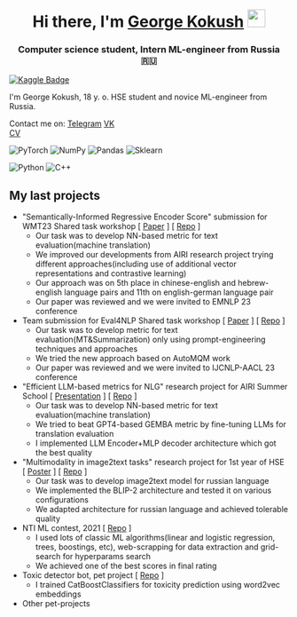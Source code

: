 <h1 align="center">Hi there, I'm <a href="https://t.me/egoluback" target="_blank">George Kokush</a> 
<img src="https://github.com/blackcater/blackcater/raw/main/images/Hi.gif" height="32"/></h1>
<h3 align="center">Computer science student, Intern ML-engineer from Russia 🇷🇺</h3>

[![Kaggle Badge](https://img.shields.io/badge/Kaggle-profile-blue)](https://www.kaggle.com/egoluback)

I'm George Kokush, 18 y. o. HSE student and novice ML-engineer from Russia. <br />

Contact me on: [Telegram](https://t.me/egoluback) [VK](https://vk.com/egoluback) <br />
[CV](https://disk.yandex.ru/i/sIA2ykc8JNx8Qg)

![PyTorch](https://img.shields.io/badge/PyTorch-%23EE4C2C.svg?style=plastic&logo=PyTorch&logoColor=white)
![NumPy](https://img.shields.io/badge/numpy-%23013243.svg?style=plastic&logo=numpy&logoColor=white)
![Pandas](https://img.shields.io/badge/pandas-%23150458.svg?style=plastic&logo=pandas&logoColor=white)
![Sklearn](https://img.shields.io/badge/Sklearn-%233F4F75.svg?style=plastic&logo=scikit-learn&logoColor=white)

![Python](https://img.shields.io/badge/python-3670A0?style=plastic&logo=python&logoColor=ffdd54)
![C++](https://img.shields.io/badge/c++-%2300599C.svg?style=plastic&logo=c%2B%2B&logoColor=white)

## My last projects
- "Semantically-Informed Regressive Encoder Score" submission for WMT23 Shared task workshop [ [Paper](https://drive.google.com/file/d/1vFPDnpkXn_D0h8SmEppRUr9iv64dhKj9/view?usp=sharing) ] [ [Repo](https://github.com/v-vskv-v/WMT23-MRE-Score) ]
  - Our task was to develop NN-based metric for text evaluation(machine translation)
  - We improved our developments from AIRI research project trying different approaches(including use of additional vector representations and contrastive learning)
  - Our approach was on 5th place in chinese-english and hebrew-english language pairs and 11th on english-german language pair
  - Our paper was reviewed and we were invited to EMNLP 23 conference
- Team submission for Eval4NLP Shared task workshop [ [Paper](https://drive.google.com/file/d/1wKsQRCB8kf1UrKdEzSYDKqreIRVPk2UM/view?usp=sharing) ] [ [Repo](https://github.com/Rexhaif/retrieval-augmented-score) ]
  - Our task was to develop metric for text evaluation(MT&Summarization) only using prompt-engineering techniques and approaches
  - We tried the new approach based on AutoMQM work
  - Our paper was reviewed and we were invited to IJCNLP-AACL 23 conference
- "Efficient LLM-based metrics for NLG" research project for AIRI Summer School [ [Presentation](https://docs.google.com/presentation/d/1HNTf9DLWdZIoHxJs9yREJllIuufMsnpHGo9o_seEV_s/edit) ] [ [Repo](https://github.com/Rexhaif/airi_summer_llm_metrics) ]
  - Our task was to develop NN-based metric for text evaluation(machine translation)
  - We tried to beat GPT4-based GEMBA metric by fine-tuning LLMs for translation evaluation
  - I implemented LLM Encoder+MLP decoder architecture which got the best quality
- "Multimodality in image2text tasks" research project for 1st year of HSE [ [Poster](https://docs.google.com/presentation/d/1_b7Yyl43Ck0212e8oj2vRu3GoVxk9pfwi9Ok_85I9xk/edit#slide=id.p1) ] [ [Repo](https://github.com/Technolog796/image_captioning) ]
  - Our task was to develop image2text model for russian language
  - We implemented the BLIP-2 architecture and tested it on various configurations
  - We adapted architecture for russian language and achieved tolerable quality
- NTI ML contest, 2021 [ [Repo](https://github.com/Egoluback/nti_ml_20-21) ]
  - I used lots of classic ML algorithms(linear and logistic regression, trees, boostings, etc), web-scrapping for data extraction and grid-search for hyperparams search
  - We achieved one of the best scores in final rating
- Toxic detector bot, pet project [ [Repo](https://github.com/Egoluback/Toxic_Detector) ]
  - I trained CatBoostClassifiers for toxicity prediction using word2vec embeddings
- Other pet-projects
</details>
